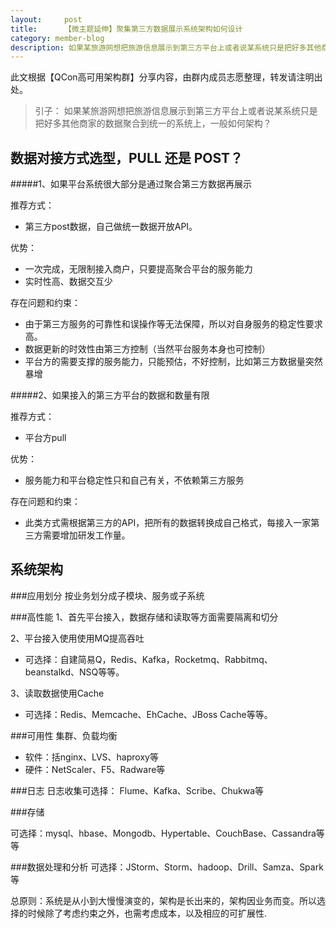 ```yaml
---
layout:     post
title:      【微主题延伸】聚集第三方数据展示系统架构如何设计
category: member-blog
description: 如果某旅游网想把旅游信息展示到第三方平台上或者说某系统只是把好多其他商家的数据聚合到统一的系统上，一般如何架构？
---
```

此文根据【QCon高可用架构群】分享内容，由群内成员志愿整理，转发请注明出处。

 > 引子： 如果某旅游网想把旅游信息展示到第三方平台上或者说某系统只是把好多其他商家的数据聚合到统一的系统上，一般如何架构？
 
 
## 数据对接方式选型，PULL 还是 POST？
  
#####1、如果平台系统很大部分是通过聚合第三方数据再展示

推荐方式：

* 第三方post数据，自己做统一数据开放API。

优势：
  
* 一次完成，无限制接入商户，只要提高聚合平台的服务能力   
* 实时性高、数据交互少

存在问题和约束： 

*  由于第三方服务的可靠性和误操作等无法保障，所以对自身服务的稳定性要求高。
*  数据更新的时效性由第三方控制（当然平台服务本身也可控制）
*  平台方的需要支撑的服务能力，只能预估，不好控制，比如第三方数据量突然暴增


#####2、如果接入的第三方平台的数据和数量有限

推荐方式：
  
* 平台方pull  

优势：

* 服务能力和平台稳定性只和自己有关，不依赖第三方服务

存在问题和约束：

* 此类方式需根据第三方的API，把所有的数据转换成自己格式，每接入一家第三方需要增加研发工作量。
 

## 系统架构

###应用划分
按业务划分成子模块、服务或子系统

###高性能
1、首先平台接入，数据存储和读取等方面需要隔离和切分 

2、平台接入使用使用MQ提高吞吐
  
* 可选择：自建简易Q，Redis、Kafka，Rocketmq、Rabbitmq、beanstalkd、NSQ等等。
	
3、读取数据使用Cache  

* 可选择：Redis、Memcache、EhCache、JBoss Cache等等。 

###可用性
集群、负载均衡   
 
* 软件：括nginx、LVS、haproxy等
* 硬件：NetScaler、F5、Radware等

###日志
日志收集可选择：
Flume、Kafka、Scribe、Chukwa等

###存储

可选择：mysql、hbase、Mongodb、Hypertable、CouchBase、Cassandra等等

###数据处理和分析
可选择：JStorm、Storm、hadoop、Drill、Samza、Spark等


总原则：系统是从小到大慢慢演变的，架构是长出来的，架构因业务而变。所以选择的时候除了考虑约束之外，也需考虑成本，以及相应的可扩展性.






 

